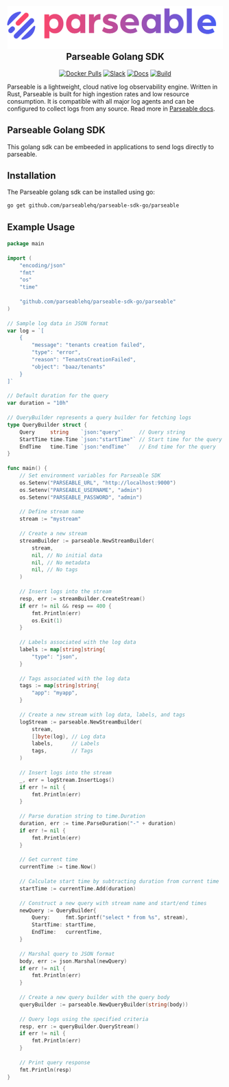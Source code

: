 <h2 align="center">
    <picture>
      <source media="(prefers-color-scheme: dark)" srcset="https://raw.githubusercontent.com/parseablehq/.github/main/images/logo-dark.png">
      <source media="(prefers-color-scheme: light)" srcset="https://raw.githubusercontent.com/parseablehq/.github/main/images/logo.svg">
      <img alt="Parseable Logo" src="https://raw.githubusercontent.com/parseablehq/.github/main/images/logo.svg">
    </picture>
    <br>
    Parseable Golang SDK
</h2>

<div align="center">

[![Docker Pulls](https://img.shields.io/docker/pulls/parseable/parseable?logo=docker&label=Docker%20Pulls)](https://hub.docker.com/r/parseable/parseable)
[![Slack](https://img.shields.io/badge/slack-brightgreen.svg?logo=slack&label=Community&style=flat&color=%2373DC8C&)](https://launchpass.com/parseable)
[![Docs](https://img.shields.io/badge/stable%20docs-parseable.io%2Fdocs-brightgreen?style=flat&color=%2373DC8C&label=Docs)](https://www.parseable.io/docs)
[![Build](https://img.shields.io/github/checks-status/parseablehq/parseable/main?style=flat&color=%2373DC8C&label=Checks)](https://github.com/parseablehq/parseable/actions)

</div>

Parseable is a lightweight, cloud native log observability engine. Written in Rust, Parseable is built for high ingestion rates and low resource consumption. It is compatible with all major log agents and can be configured to collect logs from any source. Read more in [Parseable docs](https://www.parseable.io/docs).

## Parseable Golang SDK

This golang sdk can be embeeded in applications to send logs directly to parseable.

## Installation

The Parseable  golang sdk can be installed using go:

```bash
go get github.com/parseablehq/parseable-sdk-go/parseable
```
## Example Usage

```go
package main

import (
	"encoding/json"
	"fmt"
	"os"
	"time"

	"github.com/parseablehq/parseable-sdk-go/parseable"
)

// Sample log data in JSON format
var log = `[
	{
		"message": "tenants creation failed",
		"type": "error",
		"reason": "TenantsCreationFailed",
		"object": "baaz/tenants"
	}
]`

// Default duration for the query
var duration = "10h"

// QueryBuilder represents a query builder for fetching logs
type QueryBuilder struct {
	Query     string    `json:"query"`     // Query string
	StartTime time.Time `json:"startTime"` // Start time for the query
	EndTime   time.Time `json:"endTime"`   // End time for the query
}

func main() {
	// Set environment variables for Parseable SDK
	os.Setenv("PARSEABLE_URL", "http://localhost:9000")
	os.Setenv("PARSEABLE_USERNAME", "admin")
	os.Setenv("PARSEABLE_PASSWORD", "admin")

	// Define stream name
	stream := "mystream"

	// Create a new stream
	streamBuilder := parseable.NewStreamBuilder(
		stream,
		nil, // No initial data
		nil, // No metadata
		nil, // No tags
	)

	// Insert logs into the stream
	resp, err := streamBuilder.CreateStream()
	if err != nil && resp == 400 {
		fmt.Println(err)
		os.Exit(1)
	}

	// Labels associated with the log data
	labels := map[string]string{
		"type": "json",
	}

	// Tags associated with the log data
	tags := map[string]string{
		"app": "myapp",
	}

	// Create a new stream with log data, labels, and tags
	logStream := parseable.NewStreamBuilder(
		stream,
		[]byte(log), // Log data
		labels,      // Labels
		tags,        // Tags
	)

	// Insert logs into the stream
	_, err = logStream.InsertLogs()
	if err != nil {
		fmt.Println(err)
	}

	// Parse duration string to time.Duration
	duration, err := time.ParseDuration("-" + duration)
	if err != nil {
		fmt.Println(err)
	}

	// Get current time
	currentTime := time.Now()

	// Calculate start time by subtracting duration from current time
	startTime := currentTime.Add(duration)

	// Construct a new query with stream name and start/end times
	newQuery := QueryBuilder{
		Query:     fmt.Sprintf("select * from %s", stream),
		StartTime: startTime,
		EndTime:   currentTime,
	}

	// Marshal query to JSON format
	body, err := json.Marshal(newQuery)
	if err != nil {
		fmt.Println(err)
	}

	// Create a new query builder with the query body
	queryBuilder := parseable.NewQueryBuilder(string(body))

	// Query logs using the specified criteria
	resp, err := queryBuilder.QueryStream()
	if err != nil {
		fmt.Println(err)
	}

	// Print query response
	fmt.Println(resp)
}


```
